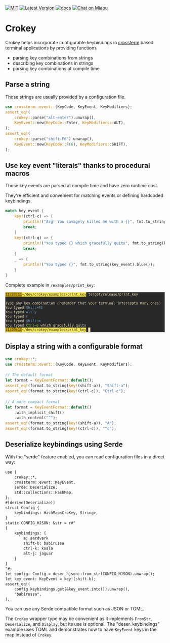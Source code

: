 [![MIT][s2]][l2] [![Latest Version][s1]][l1] [![docs][s3]][l3] [![Chat on Miaou][s4]][l4]

[s1]: https://img.shields.io/crates/v/crokey.svg
[l1]: https://crates.io/crates/crokey

[s2]: https://img.shields.io/badge/license-MIT-blue.svg
[l2]: LICENSE

[s3]: https://docs.rs/crokey/badge.svg
[l3]: https://docs.rs/crokey/

[s4]: https://miaou.dystroy.org/static/shields/room.svg
[l4]: https://miaou.dystroy.org/3490?crokey

# Crokey

Crokey helps incorporate configurable keybindings in [crossterm](https://github.com/crossterm-rs/crossterm)
based terminal applications by providing functions
- parsing key combinations from strings
- describing key combinations in strings
- parsing key combinations at compile time

## Parse a string

Those strings are usually provided by a configuration file.

```rust
use crossterm::event::{KeyCode, KeyEvent, KeyModifiers};
assert_eq!(
    crokey::parse("alt-enter").unwrap(),
    KeyEvent::new(KeyCode::Enter, KeyModifiers::ALT),
);
assert_eq!(
    crokey::parse("shift-F6").unwrap(),
    KeyEvent::new(KeyCode::F(6), KeyModifiers::SHIFT),
);
```

## Use key event "literals" thanks to procedural macros

Those key events are parsed at compile time and have zero runtime cost.

They're efficient and convenient for matching events or defining hardcoded keybindings.

```rust
match key_event {
    key!(ctrl-c) => {
        println!("Arg! You savagely killed me with a {}", fmt.to_string(key_event).red());
        break;
    }
    key!(ctrl-q) => {
        println!("You typed {} which gracefully quits", fmt.to_string(key_event).green());
        break;
    }
    _ => {
        println!("You typed {}", fmt.to_string(key_event).blue());
    }
}
```
Complete example in `/examples/print_key`:

![print_key](doc/print_key.png)

## Display a string with a configurable format

```rust
use crokey::*;
use crossterm::event::{KeyCode, KeyEvent, KeyModifiers};

// The default format
let format = KeyEventFormat::default();
assert_eq!(format.to_string(key!(shift-a)), "Shift-a");
assert_eq!(format.to_string(key!(ctrl-c)), "Ctrl-c");

// A more compact format
let format = KeyEventFormat::default()
    .with_implicit_shift()
    .with_control("^");
assert_eq!(format.to_string(key!(shift-a)), "A");
assert_eq!(format.to_string(key!(ctrl-c)), "^c");
```

## Deserialize keybindings using Serde

With the "serde" feature enabled, you can read configuration files in a direct way:

```
use {
    crokey::*,
    crossterm::event::KeyEvent,
    serde::Deserialize,
    std::collections::HashMap,
};
#[derive(Deserialize)]
struct Config {
    keybindings: HashMap<CroKey, String>,
}
static CONFIG_HJSON: &str = r#"
{
    keybindings: {
        a: aardvark
        shift-b: babirussa
        ctrl-k: koala
        alt-j: jaguar
    }
}
"#;
let config: Config = deser_hjson::from_str(CONFIG_HJSON).unwrap();
let key_event: KeyEvent = key!(shift-b);
assert_eq!(
    config.keybindings.get(&key_event.into()).unwrap(),
    "babirussa",
);
```

You can use any Serde compatible format such as JSON or TOML.

The `CroKey` wrapper type may be convenient as it implements `FromStr`,
`Deserialize`, and `Display`, but its use is optional. The "deser_keybindings" example
uses TOML and demonstrates how to have `KeyEvent` keys in the map instead of `Crokey`.
